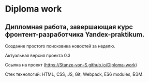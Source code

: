 # Diploma work
## Дипломная работа, завершающая курс фронтент-разработчика Yandex-praktikum.

Создание простого поисковика новостей за неделю.

Актуальная версия проекта 0.3

Ссылка на проект (https://Stanze-von-S.github.io/Diploma-work)

Стек технологий: HTML, CSS, JS, Git, Webpack, ES6 modules, БЭМ.
